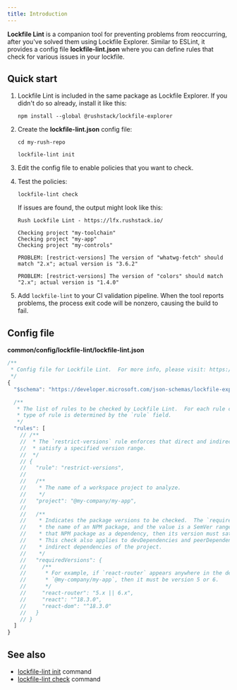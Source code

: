 ```yaml
---
title: Introduction
---
```


**Lockfile Lint** is a companion tool for preventing problems from reoccurring, after you've solved them using Lockfile Explorer. Similar to ESLint, it provides a config file **lockfile-lint.json** where you can define rules that check for various issues in your lockfile.

## Quick start

1. Lockfile Lint is included in the same package as Lockfile Explorer. If you didn't do so already, install it like this:

   ```shell
   npm install --global @rushstack/lockfile-explorer
   ```

2. Create the **lockfile-lint.json** config file:

   ```shell
   cd my-rush-repo

   lockfile-lint init
   ```

3. Edit the config file to enable policies that you want to check.

4. Test the policies:

   ```shell
   lockfile-lint check
   ```

   If issues are found, the output might look like this:

   ```
   Rush Lockfile Lint - https://lfx.rushstack.io/

   Checking project "my-toolchain"
   Checking project "my-app"
   Checking project "my-controls"

   PROBLEM: [restrict-versions] The version of "whatwg-fetch" should match "2.x"; actual version is "3.6.2"

   PROBLEM: [restrict-versions] The version of "colors" should match "2.x"; actual version is "1.4.0"
   ```

5. Add `lockfile-lint` to your CI validation pipeline. When the tool reports problems, the process exit code will be nonzero, causing the build to fail.

## Config file

**common/config/lockfile-lint/lockfile-lint.json**

```js
/**
 * Config file for Lockfile Lint.  For more info, please visit: https://lfx.rushstack.io
 */
{
  "$schema": "https://developer.microsoft.com/json-schemas/lockfile-explorer/lockfile-lint.schema.json",

  /**
   * The list of rules to be checked by Lockfile Lint.  For each rule configuration, the
   * type of rule is determined by the `rule` field.
   */
  "rules": [
    // /**
    //  * The `restrict-versions` rule enforces that direct and indirect dependencies must
    //  * satisfy a specified version range.
    //  */
    // {
    //   "rule": "restrict-versions",
    //
    //   /**
    //    * The name of a workspace project to analyze.
    //    */
    //   "project": "@my-company/my-app",
    //
    //   /**
    //    * Indicates the package versions to be checked.  The `requiredVersions` key is
    //    * the name of an NPM package, and the value is a SemVer range.  If the project has
    //    * that NPM package as a dependency, then its version must satisfy the SemVer range.
    //    * This check also applies to devDependencies and peerDependencies, as well as any
    //    * indirect dependencies of the project.
    //    */
    //   "requiredVersions": {
    //     /**
    //      * For example, if `react-router` appears anywhere in the dependency graph of
    //      * `@my-company/my-app`, then it must be version 5 or 6.
    //      */
    //     "react-router": "5.x || 6.x",
    //     "react": "^18.3.0",
    //     "react-dom": "^18.3.0"
    //   }
    // }
  ]
}
```

## See also

- [lockfile-lint init](../cli/lflint-init.md) command
- [lockfile-lint check](../cli/lflint-check.md) command
